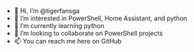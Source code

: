 - 👋 Hi, I’m @tigerfansga
- 👀 I’m interested in PowerShell, Home Assistant, and python
- 🌱 I’m currently learning python
- 💞️ I’m looking to collaborate on PowerShell projects
- 📫 You can reach me here on GitHub

<!---
tigerfansga/tigerfansga is a ✨ special ✨ repository because its `README.md` (this file) appears on your GitHub profile.
You can click the Preview link to take a look at your changes.
--->
